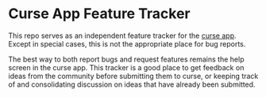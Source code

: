 # Curse App Feature Tracker
This repo serves as an independent feature tracker for the [curse app](https://www.curse.com/). Except in special cases, this is not the appropriate place for bug reports.

The best way to both report bugs and request features remains the help screen in the curse app. This tracker is a good place to get feedback on ideas from the community before submitting them to curse, or keeping track of and consolidating discussion on ideas that have already been submitted.
